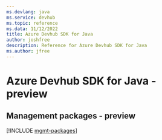 ```yaml
---
ms.devlang: java
ms.service: devhub
ms.topic: reference
ms.data: 11/12/2022
title: Azure Devhub SDK for Java
author: joshfree
description: Reference for Azure Devhub SDK for Java
ms.author: jfree
---
```

# Azure Devhub SDK for Java - preview

## Management packages - preview
[!INCLUDE [mgmt-packages](devhub-mgmt-index.md)]